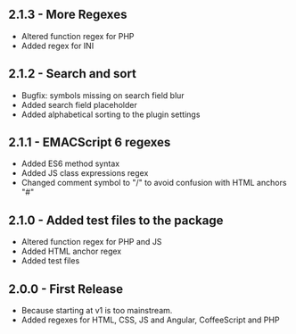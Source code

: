 ## 2.1.3 - More Regexes
* Altered function regex for PHP
* Added regex for INI

## 2.1.2 - Search and sort
* Bugfix: symbols missing on search field blur
* Added search field placeholder
* Added alphabetical sorting to the plugin settings

## 2.1.1 - EMACScript 6 regexes
* Added ES6 method syntax
* Added JS class expressions regex
* Changed comment symbol to "/" to avoid confusion with HTML anchors "#"

## 2.1.0 - Added test files to the package
* Altered function regex for PHP and JS
* Added HTML anchor regex
* Added test files

## 2.0.0 - First Release
* Because starting at v1 is too mainstream.
* Added regexes for HTML, CSS, JS and Angular, CoffeeScript and PHP
